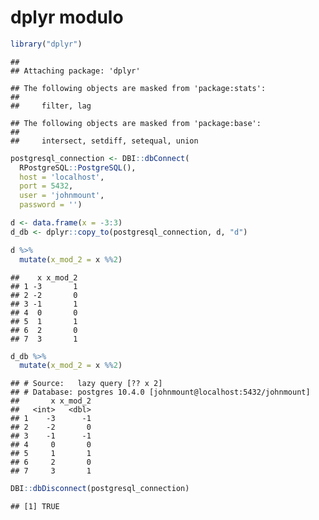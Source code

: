 dplyr modulo
================

``` r
library("dplyr")
```

    ## 
    ## Attaching package: 'dplyr'

    ## The following objects are masked from 'package:stats':
    ## 
    ##     filter, lag

    ## The following objects are masked from 'package:base':
    ## 
    ##     intersect, setdiff, setequal, union

``` r
postgresql_connection <- DBI::dbConnect(
  RPostgreSQL::PostgreSQL(),
  host = 'localhost',
  port = 5432,
  user = 'johnmount',
  password = '')

d <- data.frame(x = -3:3)
d_db <- dplyr::copy_to(postgresql_connection, d, "d")

d %>%
  mutate(x_mod_2 = x %%2)
```

    ##    x x_mod_2
    ## 1 -3       1
    ## 2 -2       0
    ## 3 -1       1
    ## 4  0       0
    ## 5  1       1
    ## 6  2       0
    ## 7  3       1

``` r
d_db %>%
  mutate(x_mod_2 = x %%2)
```

    ## # Source:   lazy query [?? x 2]
    ## # Database: postgres 10.4.0 [johnmount@localhost:5432/johnmount]
    ##       x x_mod_2
    ##   <int>   <dbl>
    ## 1    -3      -1
    ## 2    -2       0
    ## 3    -1      -1
    ## 4     0       0
    ## 5     1       1
    ## 6     2       0
    ## 7     3       1

``` r
DBI::dbDisconnect(postgresql_connection)
```

    ## [1] TRUE
